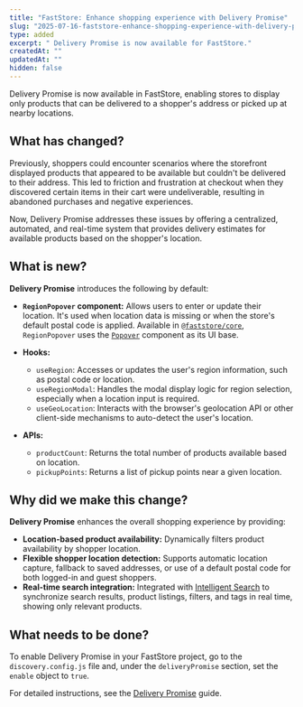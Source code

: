 ```yaml
---
title: "FastStore: Enhance shopping experience with Delivery Promise"
slug: "2025-07-16-faststore-enhance-shopping-experience-with-delivery-promise"
type: added
excerpt: " Delivery Promise is now available for FastStore."
createdAt: ""
updatedAt: ""
hidden: false
---
```


Delivery Promise is now available in FastStore, enabling stores to display only products that can be delivered to a shopper's address or picked up at nearby locations.

## What has changed?

Previously, shoppers could encounter scenarios where the storefront displayed products that appeared to be available but couldn't be delivered to their address. This led to friction and frustration at checkout when they discovered certain items in their cart were undeliverable, resulting in abandoned purchases and negative experiences.

Now, Delivery Promise addresses these issues by offering a centralized, automated, and real-time system that provides delivery estimates for available products based on the shopper's location.

## What is new?

**Delivery Promise** introduces the following by default:

- **`RegionPopover` component:** Allows users to enter or update their location. It's used when location data is missing or when the store's default postal code is applied. Available in [`@faststore/core`](https://developers.vtex.com/docs/guides/faststore/project-structure-overview#packagejson), `RegionPopover` uses the [`Popover`](https://developers.vtex.com/docs/guides/faststore/molecules-popover) component as its UI base.

- **Hooks:**
  - `useRegion`: Accesses or updates the user's region information, such as postal code or location.
  - `useRegionModal`: Handles the modal display logic for region selection, especially when a location input is required.
  - `useGeoLocation`: Interacts with the browser's geolocation API or other client-side mechanisms to auto-detect the user's location.

- **APIs:**
  - `productCount`: Returns the total number of products available based on location.
  - `pickupPoints`: Returns a list of pickup points near a given location.

## Why did we make this change?

**Delivery Promise** enhances the overall shopping experience by providing:

- **Location-based product availability:** Dynamically filters product availability by shopper location.
- **Flexible shopper location detection:** Supports automatic location capture, fallback to saved addresses, or use of a default postal code for both logged-in and guest shoppers.
- **Real-time search integration:** Integrated with [Intelligent Search](https://help.vtex.com/tracks/vtex-intelligent-search) to synchronize search results, product listings, filters, and tags in real time, showing only relevant products.

## What needs to be done?

To enable Delivery Promise in your FastStore project, go to the `discovery.config.js` file and, under the `deliveryPromise` section, set the `enable` object to `true`.

For detailed instructions, see the [Delivery Promise](LINK) guide.
